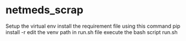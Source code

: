 # netmeds_scrap

Setup the virtual env 
install the requirement file using this command pip install -r <file>
edit the venv path in run.sh file
execute the bash script run.sh
